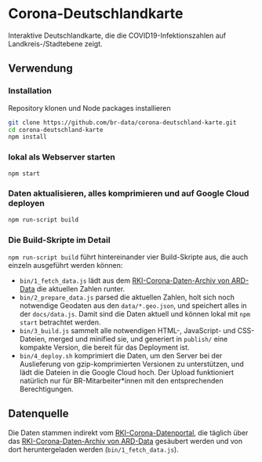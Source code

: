 # Corona-Deutschlandkarte

Interaktive Deutschlandkarte, die die COVID19-Infektionszahlen auf Landkreis-/Stadtebene zeigt.

## Verwendung

### Installation

Repository klonen und Node packages installieren  

```bash
git clone https://github.com/br-data/corona-deutschland-karte.git
cd corona-deutschland-karte
npm install
```

### lokal als Webserver starten

```bash
npm start
```

### Daten aktualisieren, alles komprimieren und auf Google Cloud deployen

```bash
npm run-script build
```

### Die Build-Skripte im Detail

`npm run-script build` führt hintereinander vier Build-Skripte aus, die auch einzeln ausgeführt werden können:

- `bin/1_fetch_data.js` lädt aus dem [RKI-Corona-Daten-Archiv von ARD-Data](https://github.com/ard-data/2020-rki-archive) die aktuellen Zahlen runter.
- `bin/2_prepare_data.js` parsed die aktuellen Zahlen, holt sich noch notwendige Geodaten aus den `data/*.geo.json`, und speichert alles in der `docs/data.js`. Damit sind die Daten aktuell und können lokal mit `npm start` betrachtet werden.
- `bin/3_build.js` sammelt alle notwendigen HTML-, JavaScript- und CSS-Dateien, merged und minified sie, und generiert in `publish/` eine kompakte Version, die bereit für das Deployment ist.
- `bin/4_deploy.sh` komprimiert die Daten, um den Server bei der Auslieferung von gzip-komprimierten Versionen zu unterstützen, und lädt die Dateien in die Google Cloud hoch. Der Upload funktioniert natürlich nur für BR-Mitarbeiter\*innen mit den entsprechenden Berechtigungen.

## Datenquelle

Die Daten stammen indirekt vom [RKI-Corona-Datenportal](https://npgeo-corona-npgeo-de.hub.arcgis.com/datasets/dd4580c810204019a7b8eb3e0b329dd6_0), die täglich über das [RKI-Corona-Daten-Archiv von ARD-Data](https://github.com/ard-data/2020-rki-archive) gesäubert werden und von dort heruntergeladen werden (`bin/1_fetch_data.js`).
